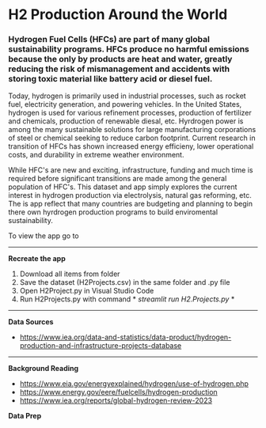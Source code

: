 # H2 Production Around the World
### Hydrogen Fuel Cells (HFCs) are part of many global sustainability programs. HFCs produce no harmful emissions because the only by products are heat and water, greatly reducing the risk of mismanagement and accidents with storing toxic material like battery acid or diesel fuel. 

Today, hydrogen is primarily used in industrial processes, such as rocket fuel, electricity generation, and powering vehicles. In the United States, hydrogen is used for various refinement processes, production of fertilizer and chemicals, production of renewable diesal, etc. Hyrdrogen power is among the many sustainable solutions for large manufacturing corporations of steel or chemical seeking to reduce carbon footprint. Current research in transition of HFCs has shown increased energy efficieny, lower operational costs, and durability in extreme weather environment. 

While HFC's are new and exciting, infrastructure, funding and much time is required before significant transitions are made among the general population of HFC's. This dataset and app simply explores the current interest in hydrogen production via electrolysis, natural gas reforming, etc. The is app reflect that many countries are budgeting and planning to begin there own hyrdrogen production programs to build enviromental sustainability. 

To view the app go to 
____________________________________________________________________________________________________________
**Recreate the app**
1. Download all items from folder
2. Save the dataset (H2Projects.csv) in the same folder and .py file
3. Open H2Project.py in Visual Studio Code
4. Run H2Projects.py with command * *streamlit run H2.Projects.py* *
____________________________________________________________________________________________________________
**Data Sources**
- https://www.iea.org/data-and-statistics/data-product/hydrogen-production-and-infrastructure-projects-database
____________________________________________________________________________________________________________
**Background Reading**
- https://www.eia.gov/energyexplained/hydrogen/use-of-hydrogen.php
- https://www.energy.gov/eere/fuelcells/hydrogen-production
- https://www.iea.org/reports/global-hydrogen-review-2023

**Data Prep**


